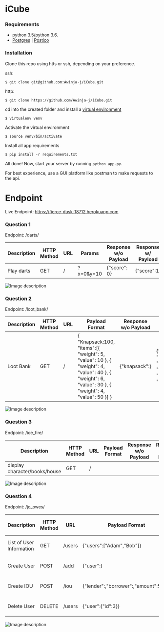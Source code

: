 # iCube

### Requirements

- python 3.5/python 3.6. 
- [Postgres](https://www.codementor.io/@engineerapart/getting-started-with-postgresql-on-mac-osx-are8jcopb) | [Postico](http://docs.dallinger.io/en/latest/postico_and_postgres.html)

### Installation

Clone this repo using htts or ssh, depending on your preference.

ssh:

```$ git clone git@github.com:Awinja-j/iCube.git```

http:

```$ git clone https://github.com/Awinja-j/iCube.git```

cd into the created folder and install a [virtual environment](https://virtualenv.pypa.io/en/stable/)

`$ virtualenv venv`

Activate the virtual environment

`$ source venv/bin/activate`

Install all app requirements

`$ pip install -r requirements.txt`

All done! Now, start your server by running `python app.py`. 

For best experience, use a GUI platform like postman to make requests to the api.

# Endpoint

Live Endpoint: https://fierce-dusk-18712.herokuapp.com

### Question 1
Endpoint: /darts/

| Description | HTTP Method | URL   | Params | Response w/o Payload | Response w/ Payload |
|-------------|-------------|-------|----------------|----------------------|---------------------|
| Play darts  | GET         | / | ?x=0&y=10       | {"score": 0}       | {"score":1}          |

![Image description](https://github.com/Awinja-j/iCube/blob/master/images/Screenshot%202020-04-17%20at%2002.10.56.png)

### Question 2 
Endpoint: /loot_bank/

| Description | HTTP Method | URL   | Payload Format                                                                                                                                         | Response w/o Payload | Response w/ Payload                                                                         |
|-------------|-------------|-------|--------------------------------------------------------------------------------------------------------------------------------------------------------|----------------------|---------------------------------------------------------------------------------------------|
| Loot Bank   | GET         | /| { "Knapsack:100, "items":[{ "weight": 5, "value": 10 },  { "weight": 4, "value": 40 },  { "weight": 6, "value": 30 },  { "weight": 4, "value": 50 }] } | {"knapsack":}        | {"Knapsack:100, "items":[{   { "weight": 4, "value": 40 },   { "weight": 4, "value": 50 }]} |

![Image description](https://github.com/Awinja-j/iCube/blob/master/images/Screenshot%202020-04-22%20at%2007.00.55.png)
### Question 3
Endpoint: /ice_fire/

| Description                      | HTTP Method | URL             | Payload Format | Response w/o Payload | Response w/ Payload |
|----------------------------------|-------------|-----------------|----------------|----------------------|---------------------|
| display character/books/house    | GET         | /    |                |                      |                     |



![Image description](https://github.com/Awinja-j/iCube/blob/master/images/Screenshot%202020-04-22%20at%2006.57.43.png)
### Question 4
Endpoint: /jo_owes/

| Description              | HTTP Method | URL    | Payload Format                        | Response w/o Payload | Response w/ Payload             |
|--------------------------|-------------|--------|---------------------------------------|----------------------|---------------------------------|
| List of User Information | GET         | /users | {"users":["Adam","Bob"]}              | {"users":}           | {"users":(sorted by name)}      |
| Create User              | POST        | /add   | {"user":}                             | N/A                  | {User object for new user}      |
| Create IOU               | POST        | /iou   | {"lender":,"borrower":,"amount":5.25} | N/A                  | {"users": and(sorted by name)>} |
| Delete User              | DELETE      | /users | {"user":{"id":3}}                     | N/A                  | {"user deleted succesfully"     |

![Image description](https://github.com/Awinja-j/iCube/blob/master/images/Screenshot%202020-04-17%20at%2002.10.56.png)

